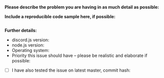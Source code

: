 <!--
If you need help with discord.js installation or usage, please go to the discord.js Discord server instead:
  https://discord.gg/bRCvFy9
This issue tracker is only for bug reports and enhancement suggestions. You won't receive any basic help here.

Love discord.js? Please consider supporting our collective:
👉  https://opencollective.com/discordjs/donate
-->

**Please describe the problem you are having in as much detail as possible:**


**Include a reproducible code sample here, if possible:**
```js

```

**Further details:**

- discord.js version:
- node.js version:
- Operating system:
- Priority this issue should have – please be realistic and elaborate if possible:

<!--
Ideally you would also test whether the issue occurs on the latest master branch commit.
If you have, please check the following box and insert the hash of the commit you tested:
-->
- [ ] I have also tested the issue on latest master, commit hash:
